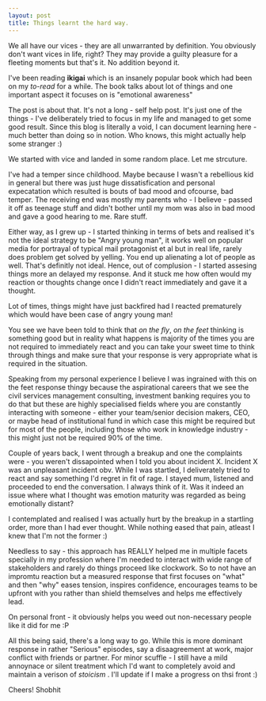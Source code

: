 ```yaml
---
layout: post
title: Things learnt the hard way.
---
```


We all have our vices - they are all unwarranted by definition. You obviously don't want vices in life, right? They may provide a guilty pleasure for a fleeting moments but that's it. No addition beyond it.

I've been reading <strong>ikigai</strong> which is an insanely popular book which had been on my <em>to-read</em> for a while. The book talks about lot of things and one important aspect it focuses on is "emotional awareness"

The post is about that. It's not a long - self help post. It's just one of the things - I've deliberately tried to focus in my life and managed to get some good result. Since this blog is literally a void, I can document learning here - much better than doing so in notion. Who knows, this might actually help some stranger :)

We started with vice and landed in some random place. Let me strcuture.

I've had a temper since childhood. Maybe because I wasn't a rebellious kid in general but there was just huge dissatisfication and personal expecatation which resulted is bouts of bad mood and ofcourse, bad temper. The receiving end was mostly my parents who - I believe - passed it off as teenage stuff and didn't bother until my mom was also in bad mood and gave a good hearing to me. Rare stuff.

Either way, as I grew up - I started thinking in terms of bets and realised it's not the ideal strategy to be "Angry young man", it works well on popular media for portrayal of typical mail protagonist et al but in real life, rarely does problem get solved by yelling. You end up alienating a lot of people as well. That's definitly not ideal.
Hence, out of complusion - I started assesing things more an delayed my response. And it stuck me how often would my reaction or thoughts change once I didn't react immediately and gave it a thought.

Lot of times, things might have just backfired had I reacted prematurely which would have been case of angry young man!

You see we have been told to think that <em>on the fly</em>, <em>on the feet</em> thinking is something good but in reality what happens is majority of the times you are not required to immediately react and you can take your sweet time to think through things and make sure that your  response is very appropriate what is required in the situation. 

Speaking from my personal experience I believe I was ingrained with this on the feet response thingy because the aspirational careers that we see the civil services management consulting, investment banking requires you to do that but these are highly specialised fields where you are constantly interacting with someone - either your team/senior decision makers,  CEO, or maybe head of institutional fund in which case this might be required but for most of the people, including those who work in knowledge industry - this might just not be required 90% of the time.

Couple of years back, I went through a breakup and one the complaints were - you weren't dissapointed when I told you about incident X. Incident X was an unpleasant incident obv. While I was startled, I deliverately tried to react and say something I'd regret in fit of rage. I stayed mum, listened and proceeded to end the conversation. I always think of it. Was it indeed an issue where what I thought was emotion maturity was regarded as being emotionally distant? 

I contemplated and realised I was actually hurt by the breakup in a startling order, more than I had ever thought. While nothing eased that pain, atleast I knew that I'm not the former :)  

Needless to say - this approach has REALLY helped me in multiple facets specially in my profession where I'm needed to interact with wide range of stakeholders and rarely do things proceed like clockwork. So to not have an impromtu reaction but a measured response that first focuses on "what" and then "why" eases tension, inspires confidence, encourages teams to be upfront with you rather than shield themselves and helps me effectively lead. 

On personal front - it obviously helps you weed out non-necessary people like it did for me :P

All this being said, there's a long way to go. While this is more dominant response in rather "Serious" episodes, say a disaagreement at work, major conflict with friends or partner. For minor scuffle - I still have a mild annoynace or silent treatment which I'd want to completely avoid and maintain a verison of <em> stoicism </em>. I'll update if I make a progress on thsi front :)

Cheers!
Shobhit
